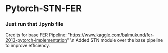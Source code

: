 # Pytorch-STN-FER

### Just run that .ipynb file

Credits for base FER Pipeline: "https://www.kaggle.com/balmukund/fer-2013-pytorch-implementation" \n
Added STN module over the base pipeline to improve efficiency.
